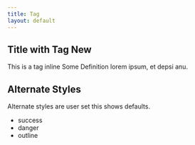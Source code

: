 ```yaml
---
title: Tag
layout: default
---
```


## Title with Tag <span class="tag">New</span>

This is a tag inline <span class="tag">Some Definition</span> lorem ipsum, et depsi anu.

## Alternate Styles

Alternate styles are user set this shows defaults.

- <span class="tag tag--success">success</span>
- <span class="tag tag--danger">danger</span>
- <span class="tag tag--outline">outline</span>